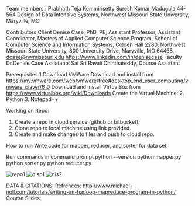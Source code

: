 Team members :
 Prabhath Teja Kommirisetty
 Suresh Kumar Madugula
44-564 Design of Data Intensive Systems, Northwest Missouri State University, Maryville, MO
 
 Contributors
Client
Denise Case, PhD, PE, Assistant Professor, Assistant Coordinator, Masters of Applied Computer Science Program, School of Computer Science and Information Systems, Colden Hall 2280, Northwest Missouri State University, 800 University Drive, Maryville, MO 64468, dcase@nwmissouri.edu 
https://www.linkedin.com/in/denisecase
Faculty
Dr.Denise Case
Assistants
Sai Sri Ravali Chinthareddy, Course Assistant

Prerequisites
1.Download VMWare
    Download and install from       https://my.vmware.com/web/vmware/free#desktop_end_user_computing/vmware_player/6_0
   Download and install VirtualBox from https://www.virtualbox.org/wiki/Downloads 
   Create the Virtual Machine:
2. Python 
3. Notepad++
	
Working on Repo:
1.	Create a repo in cloud service (github or bitbucket).
2.	Clone repo to local machine using link provided.
3.	Create and make changes to files and push to cloud repo.

How to run 
Write code for mapper, reducer, and sorter for data set

Run commands in command prompt
python --version
python mapper.py
python sorter.py
python reducer.py

![repo1](https://cloud.githubusercontent.com/assets/23439048/25058478/696c74ee-213f-11e7-8266-d7bbf07865e9.PNG)
![disp1](https://cloud.githubusercontent.com/assets/23439048/25058479/6de22a6e-213f-11e7-85c5-7c35fccdd2f2.PNG)
![dis2](https://cloud.githubusercontent.com/assets/23439048/25058480/7185e50c-213f-11e7-9c15-91b16d4f1718.PNG)

 

DATA & CITATIONS:
Refrences: http://www.michael-noll.com/tutorials/writing-an-hadoop-mapreduce-program-in-python/
Course Slides

